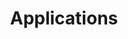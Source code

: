 ---
title:  Applications
license: '[CC BY-ND 3.0](http://creativecommons.org/licenses/by-nd/3.0/us/)'
modified: Monday, August 4th, 2014
modified_by:
  name: Alex Fornuto
categories:
 - remote-desktop
 - voip
 - cloud-storage
 - containers
 - game-servers
 - media-servers
 - salt
 - messaging
 - development
 - project-management
---